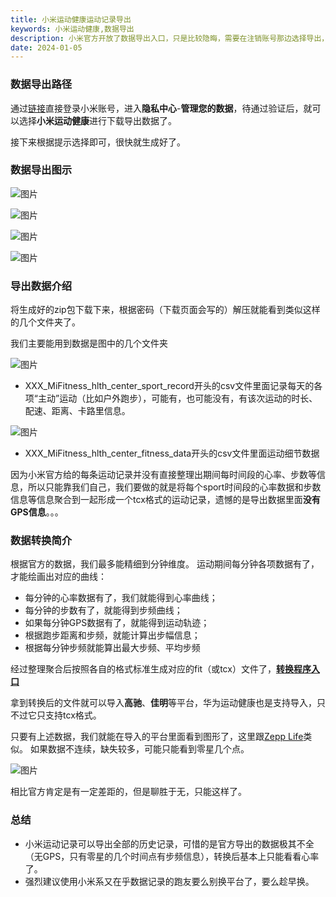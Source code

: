 ```yaml
---
title: 小米运动健康运动记录导出
keywords: 小米运动健康,数据导出
description: 小米官方开放了数据导出入口，只是比较隐晦，需要在注销账号那边选择导出，按照步骤就能申请导出了，一两分钟就能收到邮件提示下载压缩包，同事附带的有压缩包密码，然后凭密码解压即可。
date: 2024-01-05
---
```

### 数据导出路径
通过[链接](https://account.xiaomi.com/fe/service/account/privacy)直接登录小米账号，进入**隐私中心**-**管理您的数据**，待通过验证后，就可以选择**小米运动健康**进行下载导出数据了。

接下来根据提示选择即可，很快就生成好了。

### 数据导出图示

![图片](/content/xiaomi/xiaomi2.png)

![图片](/content/xiaomi/xiaomi3.png)

![图片](/content/xiaomi/xiaomi5.png)

![图片](https://wp-img.daozhao.com/fitconverter/20231229230836.png)


### 导出数据介绍

将生成好的zip包下载下来，根据密码（下载页面会写的）解压就能看到类似这样的几个文件夹了。

我们主要能用到数据是图中的几个文件夹

![图片](/content/xiaomi/xiaomi6.png)

- XXX_MiFitness_hlth_center_sport_record开头的csv文件里面记录每天的各项“主动”运动（比如户外跑步），可能有，也可能没有，有该次运动的时长、配速、距离、卡路里信息。

![图片](/content/xiaomi/xiaomi7.png)

- XXX_MiFitness_hlth_center_fitness_data开头的csv文件里面运动细节数据

因为小米官方给的每条运动记录并没有直接整理出期间每时间段的心率、步数等信息，所以只能靠我们自己，我们要做的就是将每个sport时间段的心率数据和步数信息等信息聚合到一起形成一个tcx格式的运动记录，遗憾的是导出数据里面**没有GPS信息**。。。

### 数据转换简介
根据官方的数据，我们最多能精细到分钟维度。 运动期间每分钟各项数据有了，才能绘画出对应的曲线：

- 每分钟的心率数据有了，我们就能得到心率曲线；
- 每分钟的步数有了，就能得到步频曲线；
- 如果每分钟GPS数据有了，就能得到运动轨迹；
- 根据跑步距离和步频，就能计算出步幅信息；
- 根据每分钟步频就能算出最大步频、平均步频

经过整理聚合后按照各自的格式标准生成对应的fit（或tcx）文件了，[**转换程序入口**](/convert/do)

拿到转换后的文件就可以导入**高驰**、**佳明**等平台，华为运动健康也是支持导入，只不过它只支持tcx格式。

只要有上述数据，我们就能在导入的平台里面看到图形了，这里跟[Zepp Life](/convert/export/zepp)类似。 如果数据不连续，缺失较多，可能只能看到零星几个点。

![图片](/content/zepp/6.png)


相比官方肯定是有一定差距的，但是聊胜于无，只能这样了。

### 总结
- 小米运动记录可以导出全部的历史记录，可惜的是官方导出的数据极其不全（无GPS，只有零星的几个时间点有步频信息），转换后基本上只能看看心率了。
- 强烈建议使用小米系又在乎数据记录的跑友要么别换平台了，要么趁早换。
